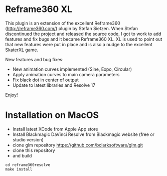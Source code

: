 # Reframe360 XL

This plugin is an extension of the excellent Reframe360 (http://reframe360.com/) plugin by Stefan Sietzen.  When Stefan discontinued the project and released the source code, I got to work to add features and fix bugs and it became Reframe360 XL.  XL is used to point out that new features were put in place and is also a nudge to the excellent SkaterXL game.

New features and bug fixes:
- New animation curves implemented (Sine, Expo, Circular)
- Apply animation curves to main camera parameters
- Fix black dot in center of output
- Update to latest libraries and Resolve 17

Enjoy!

# Installation on MacOS
* Install latest XCode from Apple App store
* Install Blackmagic DaVinci Resolve from Blackmagic website (free or studio version)
* clone glm repository https://github.com/bclarksoftware/glm.git
* clone this repository
* and build
````
cd reframe360resolve
make install
````

